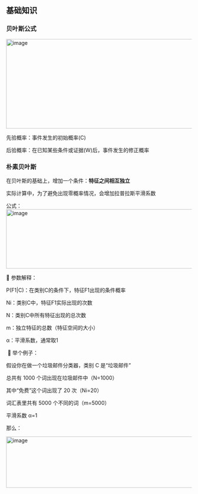 ## 基础知识
### 贝叶斯公式

<img width="1371" height="243" alt="image" src="https://github.com/user-attachments/assets/f09387e9-a948-414d-9ea4-f6d0a54aacfa" />

先验概率：事件发生的初始概率(C)

后验概率：在已知某些条件或证据(W)后，事件发生的修正概率

### 朴素贝叶斯
在贝叶斯的基础上，增加一个条件：**特征之间相互独立**

实际计算中，为了避免出现零概率情况，会增加拉普拉斯平滑系数

公式：
<img width="1327" height="161" alt="image" src="https://github.com/user-attachments/assets/022b3f98-2165-4141-835f-0b419eac28a8" />

📌 参数解释：

P(F1|C)：在类别C的条件下，特征F1出现的条件概率

Ni：类别C中，特征F1实际出现的次数

N：类别C中所有特征出现的总次数

m：独立特征的总数（特征空间的大小）

α：平滑系数，通常取1

​
📌 举个例子：

假设你在做一个垃圾邮件分类器，类别 C 是“垃圾邮件”

总共有 1000 个词出现在垃圾邮件中（N=1000）

其中“免费”这个词出现了 20 次（Ni=20）

词汇表里共有 5000 个不同的词（m=5000）

平滑系数 α=1

那么：

<img width="1531" height="139" alt="image" src="https://github.com/user-attachments/assets/e6a46593-6e0b-4aaf-8dc1-65a1267fb886" />








